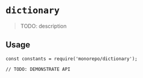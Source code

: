 # `dictionary`

> TODO: description

## Usage

```
const constants = require('monorepo/dictionary');

// TODO: DEMONSTRATE API
```
